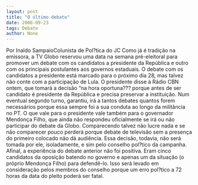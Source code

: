 ```yaml
---
layout: post
title: "O último debate"
date: 2006-09-23
tags: Debate
author: None
---
```

Por&nbsp;Inaldo SampaioColunista de Pol?tica do JC
Como&nbsp;já é tradição na emissora, a TV Globo reservou uma data na semana pré-eleitoral para promover um debate com os candidatos a presidente da República e outro com os principais postulantes aos governos estaduais. O debate com os candidatos a presidente está marcado para o próximo dia 28, mas talvez não conte com a participação de Lula. O presidente disse à Rádio CBN ontem, que tomará a decisão “na hora oportuna??? porque antes de ser candidato é presidente da República e precisa preservar a instituição. Num eventual segundo turno, garantiu, irá a tantos debates quantos forem necessários porque essa sempre foi a sua conduta ao longo da militância no PT.
O que vale para o presidente vale também para o governador Mendonça Filho, que ainda não respondeu oficialmente se irá ou não participar do debate da Globo. Comparecendo talvez não lucre nada e se não comparecer pouco perderá porque debate de televisão sem a presença do primeiro colocado não dá audiência. Essa decisão, todavia, não será tomada por ele, isoladamente, e sim pelo conselho pol?tico da campanha.
Afinal, a&nbsp;experiência do debate anterior não foi positiva. Eram cinco candidatos da oposição batendo no governo e apenas um da situação (o próprio Mendonça Filho) para defendê-lo. Isso será levado em consideração pelos membros do conselho porque um erro pol?tico a 72 horas da data do pleito poderá ser fatal. 
